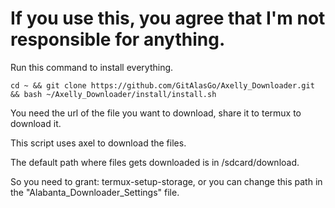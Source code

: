 # If you use this, you agree that I'm not responsible for anything.

Run this command to install everything.
```
cd ~ && git clone https://github.com/GitAlasGo/Axelly_Downloader.git && bash ~/Axelly_Downloader/install/install.sh
```
You need the url of the file you want to download, share it to termux to download it.

This script uses axel to download the files.

The default path where files gets downloaded is in /sdcard/download.

So you need to grant: termux-setup-storage, or you can change this path in the "Alabanta_Downloader_Settings" file.

